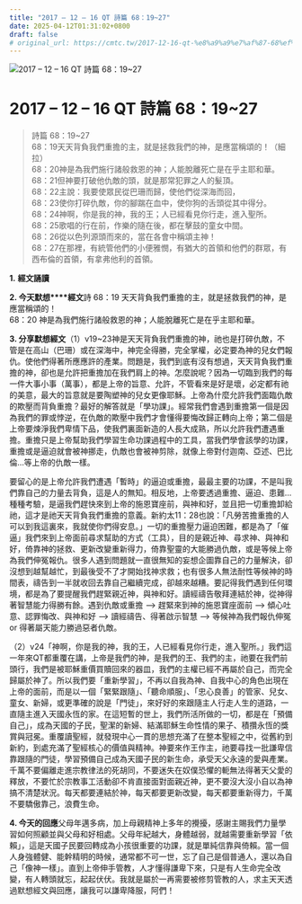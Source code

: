 ```yaml
---
title: "2017 – 12 – 16 QT 詩篇 68：19~27"
date: 2025-04-12T01:31:02+0800
draft: false
# original_url: https://cmtc.tw/2017-12-16-qt-%e8%a9%a9%e7%af%87-68%ef%bc%9a1927
---
```


![2017 – 12 – 16 QT 詩篇 68：19\~27](/images/qt.jpg   "2017 – 12 – 16 QT 詩篇 68：19\~27")

# 2017 – 12 – 16 QT 詩篇 68：19\~27

> 詩篇 68：19\~27  
> 68：19天天背負我們重擔的主，就是拯救我們的神，是應當稱頌的！（細拉）  
> 68：20神是為我們施行諸般救恩的神；人能脫離死亡是在乎主耶和華。  
> 68：21但神要打破他仇敵的頭，就是那常犯罪之人的髮頂。  
> 68：22主說：我要使眾民從巴珊而歸，使他們從深海而回，  
> 68：23使你打碎仇敵，你的腳踹在血中，使你狗的舌頭從其中得分。  
> 68：24神啊，你是我的神，我的王；人已經看見你行走，進入聖所。  
> 68：25歌唱的行在前，作樂的隨在後，都在擊鼓的童女中間。  
> 68：26從以色列源頭而來的，當在各會中稱頌主神！  
> 68：27在那裡，有統管他們的小便雅憫，有猶大的首領和他們的群眾，有西布倫的首領，有拿弗他利的首領。

**1.** **經文誦讀**

**2. 今天默想****經文**詩 68：19 天天背負我們重擔的主，就是拯救我們的神，是應當稱頌的！  
68：20 神是為我們施行諸般救恩的神；人能脫離死亡是在乎主耶和華。

**3. 分享默想經文**（1）v19\~23神是天天背負我們重擔的神，祂也是打碎仇敵，不管是在高山（巴珊）或在深海中，神完全得勝，完全掌權，必定要為神的兒女們報仇。使他們得著所應應許的產業。問題是，我們到底有沒有想過，天天背負我們重擔的神，卻也是允許把重擔加在我們肩上的神。怎麼說呢？因為一切臨到我們的每一件大事小事（萬事），都是上帝的旨意、允許，不管看來是好是壞，必定都有祂的美意，最大的旨意就是要陶塑神的兒女更像耶穌。上帝為什麼允許我們面臨仇敵的欺壓而背負重擔？最好的解答就是「學功課」。經常我們會遇到重擔第一個是因為我們的罪或悖逆，在仇敵的欺壓中我們才會懂得要悔改歸正轉向上帝；第二個是上帝要煉淨我們卑情下品，使我們裏面新造的人長大成熟，所以允許我們遭遇重擔。重擔只是上帝幫助我們學習生命功課過程中的工具，當我們學會該學的功課，重擔或是逼迫就會被神挪走，仇敵也會被神剪除，就像上帝對付迦南、亞述、巴比倫…等上帝的仇敵一樣。

要留心的是上帝允許我們遭遇「暫時」的逼迫或重擔，最最主要的功課，不是叫我們靠自己的力量去背負，這是人的無知。相反地，上帝要透過重擔、逼迫、患難…種種考驗，是逼我們趕快來到上帝的施恩寶座前，與神和好，並且把一切重擔卸給祂，這才是祂天天背負我們重擔的意義。新約太11：28也說：「凡勞苦擔重擔的人可以到我這裏來，我就使你們得安息。」一切的重擔壓力逼迫困難，都是為了「催逼」我們來到上帝面前尋求幫助的方式（工具），目的是親近神、尋求神、與神和好，倚靠神的拯救、更新改變重新得力，倚靠聖靈的大能勝過仇敵，或是等候上帝為我們伸冤報仇。很多人遇到問題就一直很無知的妄想企圖靠自己的力量解決，卻沒想到越幫越忙，到最後受不了才開始找神求救；也有很多人無法耐性等候神的時間表，禱告到一半就收回去靠自己繼續完成，卻越來越糟。要記得我們遇到任何環境，都是為了要提醒我們趕緊親近神，與神和好。讀經禱告敬拜連結於神，從神得著智慧能力得勝有餘。遇到仇敵或重擔 –> 趕緊來到神的施恩寶座面前 –> 傾心吐意、認罪悔改、與神和好 –> 讀經禱告、得著啟示智慧 –> 等候神為我們報仇伸冤 or 得著屬天能力勝過惡者仇敵。

（2）v24「神啊，你是我的神，我的王，人已經看見你行走，進入聖所。」我們這一年來QT都重覆在講，上帝是我們的神，是我們的王、我們的主，祂要在我們前頭行，我們是被耶穌重價買贖回來的器皿，我們的主權已經不再屬於自己，而完全歸屬於神了。所以我們要「重新學習」，不再以自我為神、自我中心的角色出現在上帝的面前，而是以一個「緊緊跟隨」、「聽命順服」、「忠心良善」的管家、兒女、童女、新婦，或更準確的說是「門徒」，來好好的來跟隨主人行走人生的道路，一直隨主進入天國永恆的家。在這短暫的世上，我們所活所做的一切，都是在「預備自己」，成為天國的子民，聖潔的新婦、結滿耶穌生命性情的果子、積攢永恆的獎賞與冠冕。重覆讀聖經，就發現中心一貫的思想充滿了在整本聖經之中，從舊約到新約，到處充滿了聖經核心的價值與精神。神要來作王作主，祂要尋找一批謙卑信靠跟隨的門徒，學習預備自己成為天國子民的新生命，承受天父永遠的愛與產業。  
千萬不要偏離走進宗教律法的死胡同，不要迷失在奴僕恐懼的軛無法得著天父愛的釋放，不要忙於宗教事工活動卻不肯直接面對面親近神，更不要沒大沒小自以為神搞不清楚狀況。每天都要連結於神，每天都要更新改變，每天都要重新得力，千萬不要驕傲靠己，浪費生命。

**4. 今天的回應**父母年邁多病，加上母親精神上多年的攪擾，感謝主賜我們力量學習如何照顧並與父母和好相處。父母年紀越大，身體越弱，就越需要重新學習「依賴」，這是天國子民要回轉成為小孩很重要的功課，就是單純信靠與倚賴。當一個人身強體健、能幹精明的時候，通常都不可一世，忘了自己是個普通人，還以為自己「像神一樣」。直到上帝伸手管教，人才懂得謙卑下來，只是有人生命完全改變，有人轉頭就忘，起起伏伏。我就是屬於一再需要被修剪管教的人，求主天天透過默想經文與回應，讓我可以謙卑降服，阿們！